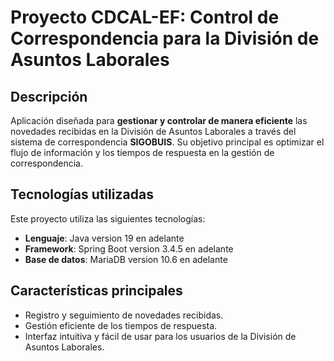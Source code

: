 # Proyecto CDCAL-EF: Control de Correspondencia para la División de Asuntos Laborales

## Descripción
Aplicación diseñada para **gestionar y controlar de manera eficiente** las novedades recibidas en la División de Asuntos Laborales a través del sistema de correspondencia **SIGOBUIS**. Su objetivo principal es optimizar el flujo de información y los tiempos de respuesta en la gestión de correspondencia.

## Tecnologías utilizadas
Este proyecto utiliza las siguientes tecnologías:
- **Lenguaje**: Java version 19 en adelante
- **Framework**: Spring Boot version 3.4.5 en adelante
- **Base de datos**: MariaDB version 10.6 en adelante

## Características principales
- Registro y seguimiento de novedades recibidas.
- Gestión eficiente de los tiempos de respuesta.
- Interfaz intuitiva y fácil de usar para los usuarios de la División de Asuntos Laborales.
  



